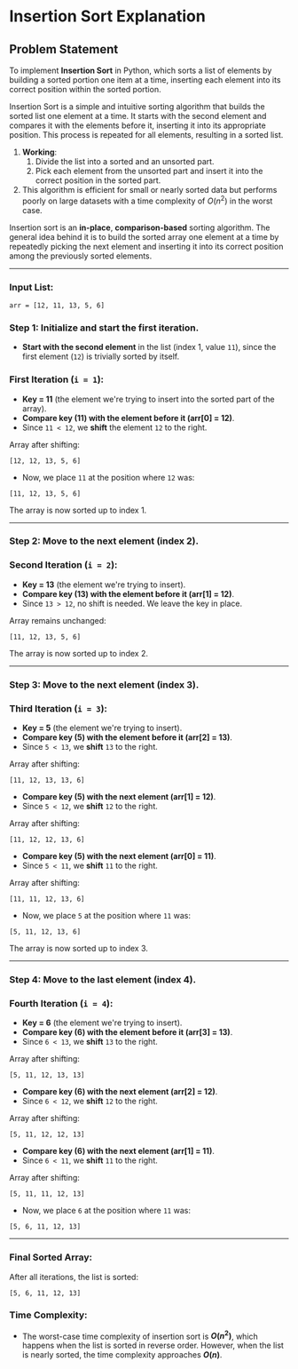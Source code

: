 # Insertion Sort Explanation

## Problem Statement

To implement **Insertion Sort** in Python, which sorts a list of elements by building a sorted portion one item at a time, inserting each element into its correct position within the sorted portion.

Insertion Sort is a simple and intuitive sorting algorithm that builds the sorted list one element at a time. It starts with the second element and compares it with the elements before it, inserting it into its appropriate position. This process is repeated for all elements, resulting in a sorted list.

1. **Working**:
   1. Divide the list into a sorted and an unsorted part.
   2. Pick each element from the unsorted part and insert it into the correct position in the sorted part.
2. This algorithm is efficient for small or nearly sorted data but performs poorly on large datasets with a time complexity of $O(n^2)$ in the worst case.

Insertion sort is an **in-place**, **comparison-based** sorting algorithm. The general idea behind it is to build the sorted array one element at a time by repeatedly picking the next element and inserting it into its correct position among the previously sorted elements.

---

### Input List:

```
arr = [12, 11, 13, 5, 6]
```

### Step 1: Initialize and start the first iteration.

- **Start with the second element** in the list (index 1, value `11`), since the first element (`12`) is trivially sorted by itself.

### First Iteration (`i = 1`):

- **Key = 11** (the element we're trying to insert into the sorted part of the array).
- **Compare key (11) with the element before it (arr[0] = 12)**.
- Since `11 < 12`, we **shift** the element `12` to the right.

Array after shifting:

```
[12, 12, 13, 5, 6]
```

- Now, we place `11` at the position where `12` was:

```
[11, 12, 13, 5, 6]
```

The array is now sorted up to index 1.

---

### Step 2: Move to the next element (index 2).

### Second Iteration (`i = 2`):

- **Key = 13** (the element we're trying to insert).
- **Compare key (13) with the element before it (arr[1] = 12)**.
- Since `13 > 12`, no shift is needed. We leave the key in place.

Array remains unchanged:

```
[11, 12, 13, 5, 6]
```

The array is now sorted up to index 2.

---

### Step 3: Move to the next element (index 3).

### Third Iteration (`i = 3`):

- **Key = 5** (the element we're trying to insert).
- **Compare key (5) with the element before it (arr[2] = 13)**.
- Since `5 < 13`, we **shift** `13` to the right.

Array after shifting:

```
[11, 12, 13, 13, 6]
```

- **Compare key (5) with the next element (arr[1] = 12)**.
- Since `5 < 12`, we **shift** `12` to the right.

Array after shifting:

```
[11, 12, 12, 13, 6]
```

- **Compare key (5) with the next element (arr[0] = 11)**.
- Since `5 < 11`, we **shift** `11` to the right.

Array after shifting:

```
[11, 11, 12, 13, 6]
```

- Now, we place `5` at the position where `11` was:

```
[5, 11, 12, 13, 6]
```

The array is now sorted up to index 3.

---

### Step 4: Move to the last element (index 4).

### Fourth Iteration (`i = 4`):

- **Key = 6** (the element we're trying to insert).
- **Compare key (6) with the element before it (arr[3] = 13)**.
- Since `6 < 13`, we **shift** `13` to the right.

Array after shifting:

```
[5, 11, 12, 13, 13]
```

- **Compare key (6) with the next element (arr[2] = 12)**.
- Since `6 < 12`, we **shift** `12` to the right.

Array after shifting:

```
[5, 11, 12, 12, 13]
```

- **Compare key (6) with the next element (arr[1] = 11)**.
- Since `6 < 11`, we **shift** `11` to the right.

Array after shifting:

```
[5, 11, 11, 12, 13]
```

- Now, we place `6` at the position where `11` was:

```
[5, 6, 11, 12, 13]
```

---

### Final Sorted Array:

After all iterations, the list is sorted:

```
[5, 6, 11, 12, 13]
```

### Time Complexity:

- The worst-case time complexity of insertion sort is **$O(n^2)$**, which happens when the list is sorted in reverse order. However, when the list is nearly sorted, the time complexity approaches **$O(n)$**.
